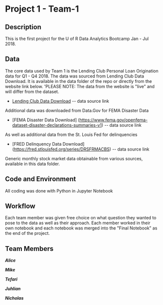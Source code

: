 # Project 1 - Team-1

## Description

This is the first project for the U of R Data Analytics Bootcamp Jan - Jul 2018.

## Data

The core data used by Team 1 is the Lending Club Personal Loan Origination data for Q1 - Q4 2018. The data was sourced from Lending Club Data Download. It is available in the data folder of the repo or directly from the website link below. 'PLEASE NOTE: The data from the website is "live" and will differ from the dataset.

* [Lending Club Data Download](https://www.lendingclub.com/info/download-data.action) -- data source link

Additional data was downloaded from Data.Gov for FEMA Disaster Data

* [FEMA Disaster Data Download] (https://www.fema.gov/openfema-dataset-disaster-declarations-summaries-v1) -- data source link

As well as additional data from the St. Louis Fed for delinquencies

* [FRED Delinquency Data Download] (https://fred.stlouisfed.org/series/DRSFRMACBS) -- data source link

Generic monthly stock market data obtainable from various sources, available in this data folder.

## Code and Environment

All coding was done with Python in Jupyter Notebook

## Workflow

Each team member was given free choice on what question they wanted to pose to the data as well as their approach. Each member worked in their own notebook and each notebook was merged into the "Final Notebook" as the end of the project.

## Team Members

***Alice***

***Mike***

***Tefari***

***Juhlian***

***Nicholas***

